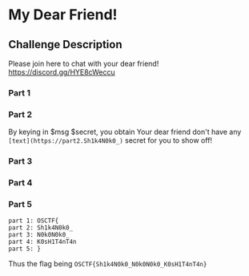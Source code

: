 # My Dear Friend!

## Challenge Description
Please join here to chat with your dear friend! https://discord.gg/HYE8cWeccu

### Part 1

### Part 2
By keying in $msg $secret, you obtain
Your dear friend don't have any `[text](https://part2.Sh1k4N0k0_)` secret for you to show off!

### Part 3

### Part 4

### Part 5

```
part 1: OSCTF{  
part 2: Sh1k4N0k0_  
part 3: N0k0N0k0_  
part 4: K0sH1T4nT4n  
part 5: }
```

Thus the flag being `OSCTF{Sh1k4N0k0_N0k0N0k0_K0sH1T4nT4n}`
